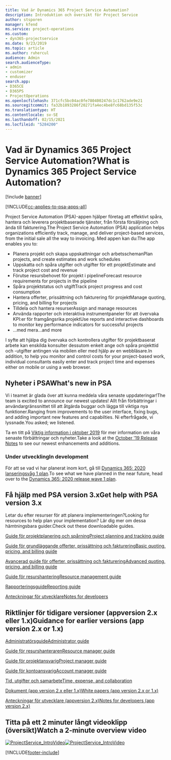 ```yaml
---
title: Vad är Dynamics 365 Project Service Automation?
description: Introduktion och översikt för Project Service
author: stsporen
manager: kfend
ms.service: project-operations
ms.custom:
- dyn365-projectservice
ms.date: 9/23/2019
ms.topic: article
ms.author: ruhercul
audience: Admin
search.audienceType:
- admin
- customizer
- enduser
search.app:
- D365CE
- D365PS
- ProjectOperations
ms.openlocfilehash: 371cfc5bc04ac0fe780400247dc1c1762ade9e21
ms.sourcegitcommit: fa32b1893286f20271fa4ec4be8fc68bd135f53c
ms.translationtype: HT
ms.contentlocale: sv-SE
ms.lasthandoff: 02/15/2021
ms.locfileid: "5284200"
---
```

# <a name="what-is-dynamics-365-project-service-automation"></a><span data-ttu-id="dde44-103">Vad är Dynamics 365 Project Service Automation?</span><span class="sxs-lookup"><span data-stu-id="dde44-103">What is Dynamics 365 Project Service Automation?</span></span>

[!include [banner](../includes/psa-now-project-operations.md)]

[!INCLUDE[cc-applies-to-psa-apps-all](../includes/cc-applies-to-psa-apps-all.md)]

<span data-ttu-id="dde44-104">Project Service Automation (PSA)-appen hjälper företag att effektivt spåra, hantera och leverera projektbaserade tjänster, från första försäljning och ända till fakturering.</span><span class="sxs-lookup"><span data-stu-id="dde44-104">The Project Service Automation (PSA) application helps organizations efficiently track, manage, and deliver project-based services, from the initial sale all the way to invoicing.</span></span> <span data-ttu-id="dde44-105">Med appen kan du:</span><span class="sxs-lookup"><span data-stu-id="dde44-105">The app enables you to:</span></span>

- <span data-ttu-id="dde44-106">Planera projekt och skapa uppskattningar och arbetsscheman</span><span class="sxs-lookup"><span data-stu-id="dde44-106">Plan projects, and create estimates and work schedules</span></span>
- <span data-ttu-id="dde44-107">Uppskatta och spåra utgifter och utgifter för ett projekt</span><span class="sxs-lookup"><span data-stu-id="dde44-107">Estimate and track project cost and revenue</span></span>
- <span data-ttu-id="dde44-108">Förutse resursbehovet för projekt i pipeline</span><span class="sxs-lookup"><span data-stu-id="dde44-108">Forecast resource requirements for projects in the pipeline</span></span>
- <span data-ttu-id="dde44-109">Spåra projektstatus och utgift</span><span class="sxs-lookup"><span data-stu-id="dde44-109">Track project progress and cost consumption</span></span>
- <span data-ttu-id="dde44-110">Hantera offerter, prissättning och fakturering för projekt</span><span class="sxs-lookup"><span data-stu-id="dde44-110">Manage quoting, pricing, and billing for projects</span></span>
- <span data-ttu-id="dde44-111">Tilldela och hantera resurser</span><span class="sxs-lookup"><span data-stu-id="dde44-111">Assign and manage resources</span></span>
- <span data-ttu-id="dde44-112">Använda rapporter och interaktiva instrumentpaneler för att övervaka KPI:er för framgångsrika projekt</span><span class="sxs-lookup"><span data-stu-id="dde44-112">Use reports and interactive dashboards to monitor key performance indicators for successful projects</span></span>
- <span data-ttu-id="dde44-113">...med mera</span><span class="sxs-lookup"><span data-stu-id="dde44-113">...and more</span></span>

<span data-ttu-id="dde44-114">I syfte att hjälpa dig övervaka och kontrollera utgifter för projektbaserat arbete kan enskilda konsulter dessutom enkelt ange och spåra projekttid och -utgifter antingen via mobilen eller med hjälp av en webbläsare.</span><span class="sxs-lookup"><span data-stu-id="dde44-114">In addition, to help you monitor and control costs for your project-based work, individual consultants easily enter and track project time and expenses either on mobile or using a web browser.</span></span>

## <a name="whats-new-in-psa"></a><span data-ttu-id="dde44-115">Nyheter i PSA</span><span class="sxs-lookup"><span data-stu-id="dde44-115">What's new in PSA</span></span>
<span data-ttu-id="dde44-116">Vi i teamet är glada över att kunna meddela våra senaste uppdateringar!</span><span class="sxs-lookup"><span data-stu-id="dde44-116">The team is excited to announce our newest updates!</span></span> <span data-ttu-id="dde44-117">Allt från förbättringar i användargränssnittet till att åtgärda buggar och lägga till viktiga nya funktioner.</span><span class="sxs-lookup"><span data-stu-id="dde44-117">Ranging from improvements to the user interface, fixing bugs, and adding important new features and capabilties.</span></span> <span data-ttu-id="dde44-118">Ni efterfrågade, vi lyssnade.</span><span class="sxs-lookup"><span data-stu-id="dde44-118">You asked; we listened.</span></span>

<span data-ttu-id="dde44-119">Ta en titt på [Viktig information i oktober 2019](https://docs.microsoft.com/dynamics365-release-plan/2019wave2/index) för mer information om våra senaste förbättringar och nyheter.</span><span class="sxs-lookup"><span data-stu-id="dde44-119">Take a look at the [October '19 Release Notes](https://docs.microsoft.com/dynamics365-release-plan/2019wave2/index) to see our newest enhancements and additions.</span></span>

### <a name="in-development"></a><span data-ttu-id="dde44-120">Under utveckling</span><span class="sxs-lookup"><span data-stu-id="dde44-120">In development</span></span>
<span data-ttu-id="dde44-121">För att se vad vi har planerat inom kort, gå till [Dynamics 365: 2020 lanseringsvåg 1 plan](https://docs.microsoft.com/dynamics365-release-plan/2020wave1/index).</span><span class="sxs-lookup"><span data-stu-id="dde44-121">To see what we have planned in the near future, head over to the [Dynamics 365: 2020 release wave 1 plan](https://docs.microsoft.com/dynamics365-release-plan/2020wave1/index).</span></span>

## <a name="get-help-with-psa-version-3x"></a><span data-ttu-id="dde44-122">Få hjälp med PSA version 3.x</span><span class="sxs-lookup"><span data-stu-id="dde44-122">Get help with PSA version 3.x</span></span>
<span data-ttu-id="dde44-123">Letar du efter resurser för att planera implementeringen?</span><span class="sxs-lookup"><span data-stu-id="dde44-123">Looking for resources to help plan your implementation?</span></span> <span data-ttu-id="dde44-124">Lär dig mer om dessa hämtningsbara guider.</span><span class="sxs-lookup"><span data-stu-id="dde44-124">Check out these downloadable guides.</span></span>

 [<span data-ttu-id="dde44-125">Guide för projektplanering och spårning</span><span class="sxs-lookup"><span data-stu-id="dde44-125">Project planning and tracking guide</span></span>](../psa/implementation-guides/project-planning-tracking.md)

 [<span data-ttu-id="dde44-126">Guide för grundläggande offerter, prissättning och fakturering</span><span class="sxs-lookup"><span data-stu-id="dde44-126">Basic quoting, pricing, and billing guide</span></span>](../psa/implementation-guides/begin-quoting-pricing-billing.md)

 [<span data-ttu-id="dde44-127">Avancerad guide för offerter, prissättning och fakturering</span><span class="sxs-lookup"><span data-stu-id="dde44-127">Advanced quoting, pricing, and billing guide</span></span>](../psa/implementation-guides/adv-quoting-pricing-billing.md)

 [<span data-ttu-id="dde44-128">Guide för resurshantering</span><span class="sxs-lookup"><span data-stu-id="dde44-128">Resource management guide</span></span>](../psa/implementation-guides/resource-management-guide.md)

 [<span data-ttu-id="dde44-129">Rapporteringsguide</span><span class="sxs-lookup"><span data-stu-id="dde44-129">Reporting guide</span></span>](../psa/implementation-guides/reporting-guide.md)

 [<span data-ttu-id="dde44-130">Anteckningar för utvecklare</span><span class="sxs-lookup"><span data-stu-id="dde44-130">Notes for developers</span></span>](../psa/developer-guides/overview-dev-notes-v3.x.md)

## <a name="guidance-for-earlier-versions-app-version-2x-or-1x"></a><span data-ttu-id="dde44-131">Riktlinjer för tidigare versioner (appversion 2.x eller 1.x)</span><span class="sxs-lookup"><span data-stu-id="dde44-131">Guidance for earlier versions (app version 2.x or 1.x)</span></span>
 [<span data-ttu-id="dde44-132">Administratörsguide</span><span class="sxs-lookup"><span data-stu-id="dde44-132">Administrator guide</span></span>](../psa/admin-guide.md)

 [<span data-ttu-id="dde44-133">Guide för resurshanteraren</span><span class="sxs-lookup"><span data-stu-id="dde44-133">Resource manager guide</span></span>](../psa/resource-manager-guide.md)

 [<span data-ttu-id="dde44-134">Guide för projektansvarig</span><span class="sxs-lookup"><span data-stu-id="dde44-134">Project manager guide</span></span>](../psa/project-manager-guide.md)

 [<span data-ttu-id="dde44-135">Guide för kontoansvarig</span><span class="sxs-lookup"><span data-stu-id="dde44-135">Account manager guide</span></span>](../psa/account-manager-guide.md)

 [<span data-ttu-id="dde44-136">Tid, utgifter och samarbete</span><span class="sxs-lookup"><span data-stu-id="dde44-136">Time, expense, and collaboration</span></span>](../psa/time-expense-collaboration-guide.md)

 [<span data-ttu-id="dde44-137">Dokument (app version 2.x eller 1.x)</span><span class="sxs-lookup"><span data-stu-id="dde44-137">White papers (app version 2.x or 1.x)</span></span>](../psa/white-papers.md)

 [<span data-ttu-id="dde44-138">Anteckningar för utvecklare (appversion 2.x)</span><span class="sxs-lookup"><span data-stu-id="dde44-138">Notes for developers (app version 2.x)</span></span>](../psa/developer-guides/add-custom-qoi-forms-v2.x.md)

 ## <a name="watch-a-2-minute-overview-video"></a><span data-ttu-id="dde44-139">Titta på ett 2 minuter långt videoklipp (översikt)</span><span class="sxs-lookup"><span data-stu-id="dde44-139">Watch a 2-minute overview video</span></span>
 <a name="heroArea"></a> <span data-ttu-id="dde44-140">[![ProjectService_IntroVideo](../psa/media/project-service-intro-video.png "ProjectService_IntroVideo")](https://go.microsoft.com/fwlink/p/?LinkId=799457)</span><span class="sxs-lookup"><span data-stu-id="dde44-140">[![ProjectService_IntroVideo](../psa/media/project-service-intro-video.png "ProjectService_IntroVideo")](https://go.microsoft.com/fwlink/p/?LinkId=799457)</span></span>




[!INCLUDE[footer-include](../includes/footer-banner.md)]